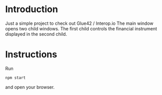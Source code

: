 # Introduction

Just a simple project to check out Glue42 / Interop.io
The main window opens two child windows. The first child controls the financial instrument displayed in the second child.


# Instructions

Run
```batch
npm start
```

and open your browser.

